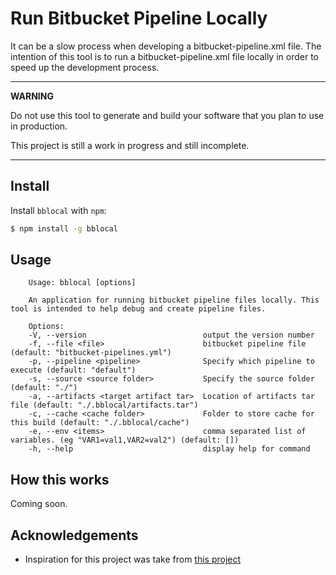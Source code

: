 # Run Bitbucket Pipeline Locally
It can be a slow process when developing a bitbucket-pipeline.xml file.
The intention of this tool is to run a bitbucket-pipeline.xml file locally in order to speed up the development process.

---
**WARNING**

Do not use this tool to generate and build your software that you plan to use in production.

This project is still a work in progress and still incomplete.

---

## Install

Install `bblocal` with `npm`:

```bash
$ npm install -g bblocal
```

## Usage

```
    Usage: bblocal [options]

    An application for running bitbucket pipeline files locally. This tool is intended to help debug and create pipeline files.

    Options:
    -V, --version                          output the version number
    -f, --file <file>                      bitbucket pipeline file (default: "bitbucket-pipelines.yml")
    -p, --pipeline <pipeline>              Specify which pipeline to execute (default: "default")
    -s, --source <source folder>           Specify the source folder (default: "./")
    -a, --artifacts <target artifact tar>  Location of artifacts tar file (default: "./.bblocal/artifacts.tar")
    -c, --cache <cache folder>             Folder to store cache for this build (default: "./.bblocal/cache")
    -e, --env <items>                      comma separated list of variables. (eg "VAR1=val1,VAR2=val2") (default: [])
    -h, --help                             display help for command

```

## How this works
Coming soon.

## Acknowledgements 
- Inspiration for this project was take from [this project](https://github.com/mserranom/bbrun)
